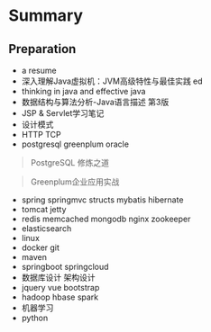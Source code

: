 # Summary
## Preparation
+ a resume
+ 深入理解Java虚拟机：JVM高级特性与最佳实践 ed
+ thinking in java and effective java
+ 数据结构与算法分析-Java语言描述 第3版
+ JSP & Servlet学习笔记
+ 设计模式
+ HTTP TCP
+ postgresql greenplum oracle
> PostgreSQL 修炼之道

> Greenplum企业应用实战

+ spring springmvc structs mybatis hibernate
+ tomcat jetty
+ redis memcached mongodb nginx zookeeper
+ elasticsearch
+ linux
+ docker git
+ maven
+ springboot springcloud
+ 数据库设计 架构设计
+ jquery vue bootstrap
+ hadoop hbase spark
+ 机器学习
+ python
